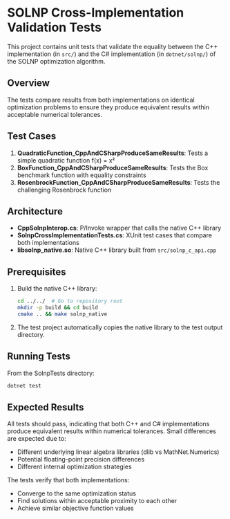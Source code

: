 # SOLNP Cross-Implementation Validation Tests

This project contains unit tests that validate the equality between the C++ implementation (in `src/`) and the C# implementation (in `dotnet/solnp/`) of the SOLNP optimization algorithm.

## Overview

The tests compare results from both implementations on identical optimization problems to ensure they produce equivalent results within acceptable numerical tolerances.

## Test Cases

1. **QuadraticFunction_CppAndCSharpProduceSameResults**: Tests a simple quadratic function f(x) = x²
2. **BoxFunction_CppAndCSharpProduceSameResults**: Tests the Box benchmark function with equality constraints
3. **RosenbrockFunction_CppAndCSharpProduceSameResults**: Tests the challenging Rosenbrock function

## Architecture

- **CppSolnpInterop.cs**: P/Invoke wrapper that calls the native C++ library
- **SolnpCrossImplementationTests.cs**: XUnit test cases that compare both implementations
- **libsolnp_native.so**: Native C++ library built from `src/solnp_c_api.cpp`

## Prerequisites

1. Build the native C++ library:
   ```bash
   cd ../../  # Go to repository root
   mkdir -p build && cd build
   cmake .. && make solnp_native
   ```

2. The test project automatically copies the native library to the test output directory.

## Running Tests

From the SolnpTests directory:
```bash
dotnet test
```

## Expected Results

All tests should pass, indicating that both C++ and C# implementations produce equivalent results within numerical tolerances. Small differences are expected due to:

- Different underlying linear algebra libraries (dlib vs MathNet.Numerics)
- Potential floating-point precision differences
- Different internal optimization strategies

The tests verify that both implementations:
- Converge to the same optimization status
- Find solutions within acceptable proximity to each other
- Achieve similar objective function values